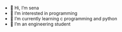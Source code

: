 - 👋 Hi, I’m sena
- 👀 I’m interested in programming
- 🌱 I’m currently learning c programming and python
- 💞️ I’m an engineering student
  

<!---
sdsena/sdsena is a ✨ special ✨ repository because its `README.md` (this file) appears on your GitHub profile.
You can click the Preview link to take a look at your changes.
--->
